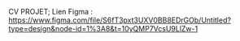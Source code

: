 CV PROJET; Lien Figma : https://www.figma.com/file/S6fT3pxt3UXV0BB8EDrGOb/Untitled?type=design&node-id=1%3A8&t=10yQMP7VcsU9LlZw-1
